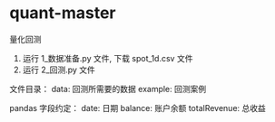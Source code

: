 # quant-master

量化回测

1. 运行 1_数据准备.py 文件, 下载 spot_1d.csv 文件
2. 运行 2_回测.py 文件

文件目录：
data: 回测所需要的数据
example: 回测案例

pandas 字段约定：
date: 日期
balance: 账户余额
totalRevenue: 总收益